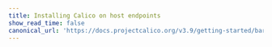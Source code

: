 ```yaml
---
title: Installing Calico on host endpoints
show_read_time: false
canonical_url: 'https://docs.projectcalico.org/v3.9/getting-started/bare-metal/installation/index'
---
```

